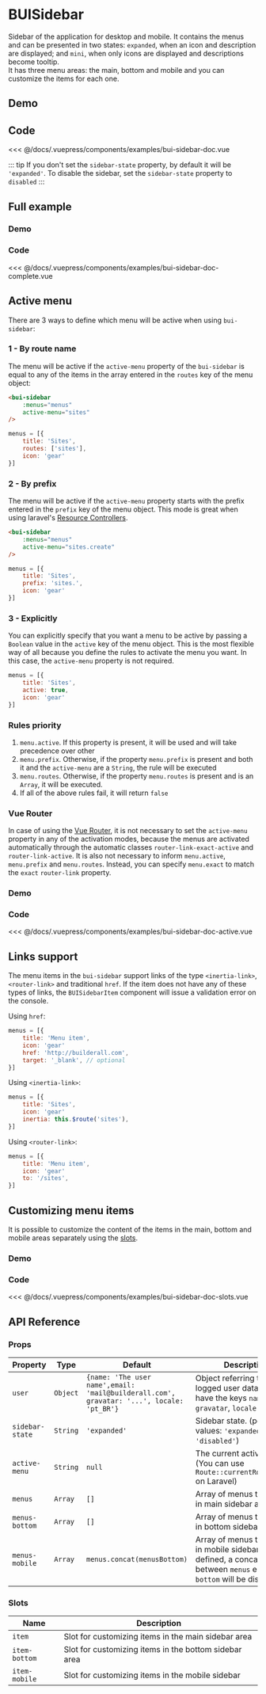# BUISidebar

Sidebar of the application for desktop and mobile. It contains the menus and can be presented in two states: `expanded`, when an icon and description are displayed; and `mini`, when only icons are displayed and descriptions become tooltip. 
<br>
It has three menu areas: the main, bottom and mobile and you can customize the items for each one.

## Demo
<Demo componentName="examples-bui-sidebar-doc" />

## Code
<SourceCode>
<<< @/docs/.vuepress/components/examples/bui-sidebar-doc.vue
</SourceCode>

::: tip
If you don't set the `sidebar-state` property, by default it will be `'expanded'`. To disable the sidebar, set the `sidebar-state` property to `disabled`
::: 

## Full example

### Demo
<Demo componentName="examples-bui-sidebar-doc-complete" />

### Code
<SourceCode>
<<< @/docs/.vuepress/components/examples/bui-sidebar-doc-complete.vue
</SourceCode>

## Active menu

There are 3 ways to define which menu will be active when using `bui-sidebar`:

### 1 - By route name

The menu will be active if the `active-menu` property of the `bui-sidebar` is equal to any of the items in the array entered in the `routes` key of the menu object:

```html {3}
<bui-sidebar 
	:menus="menus"
	active-menu="sites"
/>
```

```js {3}
menus = [{
	title: 'Sites',
	routes: ['sites'], 
	icon: 'gear'
}]
```

### 2 - By prefix

The menu will be active if the `active-menu` property starts with the prefix entered in the `prefix` key of the menu object. This mode is great when using laravel's [Resource Controllers](https://laravel.com/docs/8.x/controllers#resource-controllers).

```html {3}
<bui-sidebar 
	:menus="menus"
	active-menu="sites.create"
/>
```

```js {3}
menus = [{
	title: 'Sites',
	prefix: 'sites.', 
	icon: 'gear'
}]
```

### 3 - Explicitly

You can explicitly specify that you want a menu to be active by passing a `Boolean` value in the `active` key of the menu object. This is the most flexible way of all because you define the rules to activate the menu you want. In this case, the `active-menu` property is not required.

```js {3}
menus = [{
	title: 'Sites',
	active: true, 
	icon: 'gear'
}]
```

### Rules priority
1. `menu.active`. If this property is present, it will be used and will take precedence over other
2. `menu.prefix`. Otherwise, if the property `menu.prefix` is present and both it and the `active-menu` are a `String`, the rule will be executed
3. `menu.routes`. Otherwise, if the property `menu.routes` is present and is an `Array`, it will be executed.
4. If all of the above rules fail, it will return `false`

### Vue Router
In case of using the [Vue Router](https://router.vuejs.org/), it is not necessary to set the `active-menu` property in any of the activation modes, because the menus are activated automatically through the automatic classes `router-link-exact-active` and `router-link-active`. It is also not necessary to inform `menu.active`, `menu.prefix` and `menu.routes`. Instead, you can specify `menu.exact` to match the `exact` `router-link` property.

### Demo
<Demo componentName="examples-bui-sidebar-doc-active" />

### Code
<SourceCode>
<<< @/docs/.vuepress/components/examples/bui-sidebar-doc-active.vue
</SourceCode>

## Links support
The menu items in the `bui-sidebar` support links of the type `<inertia-link>`, `<router-link>` and traditional `href`. If the item does not have any of these types of links, the `BUISidebarItem` component will issue a validation error on the console.

Using `href`:

```js {4,5}
menus = [{
	title: 'Menu item',
	icon: 'gear'
	href: 'http://builderall.com',
	target: '_blank', // optional
}]
```

Using `<inertia-link>`:

```js {4}
menus = [{
	title: 'Sites',
	icon: 'gear'
	inertia: this.$route('sites'),
}]
```

Using `<router-link>`:

```js {4}
menus = [{
	title: 'Menu item',
	icon: 'gear'
	to: '/sites',
}]
```

## Customizing menu items
It is possible to customize the content of the items in the main, bottom and mobile areas separately using the [slots](#slots).
### Demo
<Demo componentName="examples-bui-sidebar-doc-slots" />

### Code
<SourceCode>
<<< @/docs/.vuepress/components/examples/bui-sidebar-doc-slots.vue
</SourceCode>

## API Reference

### Props
| Property | Type | Default | Description |
| -------- | ---- | ------- | ----------- |
| `user` | `Object` | `{name: 'The user name',email: 'mail@builderall.com', gravatar: '...', locale: 'pt_BR'}` | Object referring to the logged user data. He must have the keys `name`, `email`, `gravatar`, `locale` |
| `sidebar-state` | `String` | `'expanded'` | Sidebar state. (possible values: `'expanded'`, `'mini'`, `'disabled'`) |
| `active-menu` | `String` | `null` | The current active menu (You can use `Route::currentRouteName()` on Laravel) |
| `menus` | `Array` | `[]` | Array of menus to display in main sidebar area |
| `menus-bottom` | `Array` | `[]` | Array of menus to display in bottom sidebar area |
| `menus-mobile` | `Array` | `menus.concat(menusBottom)` | Array of menus to display in mobile sidebar. If not defined, a concatenation between `menus` e `menus-bottom` will be displayed |


### Slots
| Name | Description |
| -------- | ----------- |
| `item` | Slot for customizing items in the main sidebar area |
| `item-bottom` | Slot for customizing items in the bottom sidebar area |
| `item-mobile` | Slot for customizing items in the mobile sidebar |

